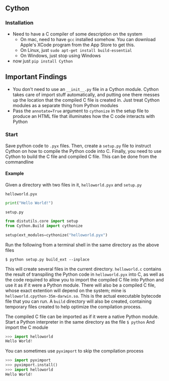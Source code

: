﻿## Cython

### Installation
- Need to have a C compiler of some description on the system
	- On mac, need to have `gcc` installed somehow. You can download Apple's XCode program from the App Store to get this.
	- On Linux, just `sudo apt-get install build-essential`
	- On Windows, just stop using Windows
- now just `pip install Cython`

## Important Findings
- You don't need to use an `__init__.py` file in a Cython module. Cython takes care of import stuff automatically, and putting one there messes up the location that the compiled C file is created in. Just treat Cython modules as a separate thing from Python modules
- Pass the `annotate=True` argument to `cythonize` in the setup file to produce an HTML file that illuminates how the C code interacts with Python

### Start
Save python code to `.pyx` files. Then, create a `setup.py` file to instruct Cython on how to compile the Python code into C. Finally, you need to use Cython to build the C file and compiled C file. This can be done from the commandline
#### Example
Given a directory with two files in it, `helloworld.pyx` and `setup.py`

`helloworld.pyx`
```python
print("Hello World!")
```

`setup.py`
```python
from distutils.core import setup
from Cython.Build import cythonize

setup(ext_modules=cythonize("helloworld.pyx")
```
Run the following from a terminal shell in the same directory as the above files
```terminal
$ python setup.py build_ext --inplace
```
This will create several files in the current directory. `helloworld.c` contains the result of transpiling the Python code in `helloworld.pyx` into C, as well as the code required to allow you to import the compiled C file into Python and use it as if it were a Python module. There will also be a compiled C file, whose exact extention will depend on the system; mine is `helloworld.cpython-35m-darwin.so`. This is the actual executable bytecode file that you can run. A `build` directory will also be created, containing temporary files created to help optimize the compilation process.

The compiled C file can be imported as if it were a native Python module. Start a Python interpreter in the same directory as the file
`$ python`
And import the C module
```python
>>> import helloworld
Hello World!
```
You can sometimes use `pyximport` to skip the compilation process
```python
>>> import pyximport
>>> pyximport.install()
>>> import helloworld
Hello World!
```
